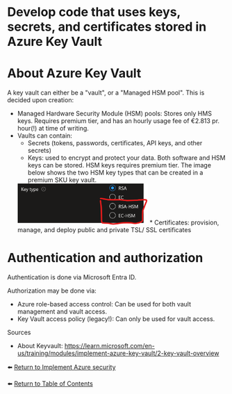 # Develop code that uses keys, secrets, and certificates stored in Azure Key Vault

# About Azure Key Vault

A key vault can either be a "vault", or a "Managed HSM pool". This is decided upon creation:
* Managed Hardware Security Module (HSM) pools: Stores only HMS keys. Requires premium tier, and has an hourly usage fee of €2.813 pr. hour(!) at time of writing.
* Vaults can contain:
   * Secrets (tokens, passwords, certificates, API keys, and other secrets)
   * Keys: used to encrypt and protect your data. Both software and HSM keys can be stored. HSM keys requires premium tier. The image below shows the two HSM key types that can be created in a premium SKU key vault.
   <img src="img/can-store-HSM-keys-in-premium-sku-key-vaults.png" width="300" alt="Premium SKU key vaults can store advanced HSM keys">
   * Certificates: provision, manage, and deploy public and private TSL/ SSL certificates

# Authentication and authorization
Authentication is done via Microsoft Entra ID. 

Authorization may be done via:
* Azure role-based access control: Can be used for both vault management and vault access.
* Key Vault access policy (legacy!): Can only be used for vault access.



Sources
* About Keyvault: https://learn.microsoft.com/en-us/training/modules/implement-azure-key-vault/2-key-vault-overview

⬅️ [Return to Implement Azure security](README.md)

⬅️ [Return to Table of Contents](../README.md)